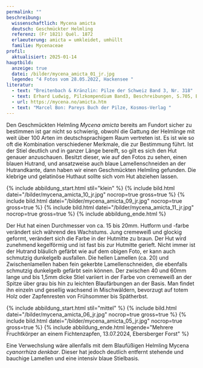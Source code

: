 ```yaml
---
permalink: ""
beschreibung:
  wissenschaftlich: Mycena amicta
  deutsch: Geschmückter Helmling
  referenz: (Fr 1821) Quél. 1872
  erlaeuterung: amicta = umkleidet, umhüllt
  familie: Mycenaceae
profil:
  aktualisiert: 2025-01-14
hauptbild:
  anzeige: true
  datei: /bilder/mycena_amicta_01_jr.jpg
  legende: "4 Fotos vom 28.05.2022, Hackensee "
literatur:
  - text: "Breitenbach & Kränzlin: Pilze der Schweiz Band 3, Nr. 318"
  - text: Erhard Ludwig, Pilzkompendium Band3, Beschreibungen, S.705, Bildband, S.235
  - url: https://mycena.no/amicta.htm
  - text: "Marcel Bon: Pareys Buch der Pilze, Kosmos-Verlag "
---
```

Den Geschmückten Helmling *Mycena amicta* bereits am Fundort sicher zu bestimmen ist gar nicht so schwierig, obwohl die Gattung der Helmlinge mit weit über 100 Arten im deutschsprachigem Raum vertreten ist.
Es ist wie so oft die Kombination verschiedener Merkmale, die zur Bestimmung führt.
Ist der Stiel deutlich und in ganzer Länge bereift, so gilt es sich den Hut genauer anzuschauen. Besitzt dieser, wie auf den Fotos zu sehen, einen blauen Hutrand, und ansatzweise auch blaue Lamellenschneiden an der Hutrandkante, dann haben wir einen Geschmückten Helmling gefunden. Die klebrige und gelatinöse Huthaut sollte sich vom Hut abziehen lassen.

{% include abbildung_start.html stil="klein" %}
{% include bild.html datei="/bilder/mycena_amicta_10_jr.jpg" nocrop=true gross=true %}
{% include bild.html datei="/bilder/mycena_amicta_09_jr.jpg" nocrop=true gross=true %}
{% include bild.html datei="/bilder/mycena_amicta_11_jr.jpg" nocrop=true gross=true %}
{% include abbildung_ende.html %}

Der Hut hat einen Durchmesser von ca. 15 bis 20mm. Hutform und -farbe verändert sich während des Wachstums. Jung cremeweiß und glockig geformt, verändert sich die Farbe in der Hutmitte zu braun. Der Hut wird zunehmend kegelförmig und ist fast bis zur Hutmitte gerieft.
Nicht immer ist der Hutrand bläulich gefärbt wie auf dem obigen Foto, er kann auch schmutzig dunkelgelb ausfallen.
Die hellen Lamellen (ca. 20) und Zwischenlamellen haben fein gekerbte Lamellenschneiden, die ebenfalls schmutzig dunkelgelb gefärbt sein können.
Der zwischen 40 und 60mm lange und bis 1,5mm dicke Stiel variiert in der Farbe von cremeweiß an der Spitze über grau bis hin zu leichten Blaufärbungen an der Basis. 
Man findet ihn einzeln und gesellig wachsend in Mischwäldern, bevorzugt auf totem Holz oder Zapfenresten von Frühsommer bis Spätherbst.

{% include abbildung_start.html stil="mittel" %}
{% include bild.html datei="/bilder/mycena_amicta_06_jr.jpg" nocrop=true gross=true %}
{% include bild.html datei="/bilder/mycena_amicta_05_jr.jpg" nocrop=true gross=true %}
{% include abbildung_ende.html legende="Mehrere Fruchtkörper an einem Fichtenzapfen, 13.07.2024, Ebersberger Forst" %}

Eine Verwechslung wäre allenfalls mit dem Blaufüßigen Helmling Mycena *cyanorrhiza denkbar*. Dieser hat jedoch deutlich entfernt stehende und bauchige Lamellen und eine intensiv blaue Stielbasis.